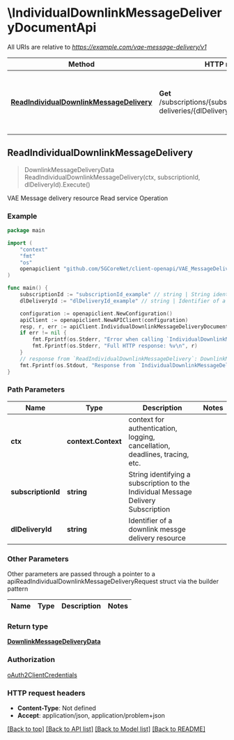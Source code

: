 # \IndividualDownlinkMessageDeliveryDocumentApi

All URIs are relative to *https://example.com/vae-message-delivery/v1*

Method | HTTP request | Description
------------- | ------------- | -------------
[**ReadIndividualDownlinkMessageDelivery**](IndividualDownlinkMessageDeliveryDocumentApi.md#ReadIndividualDownlinkMessageDelivery) | **Get** /subscriptions/{subscriptionId}/message-deliveries/{dlDeliveryId} | VAE Message delivery resource Read service Operation



## ReadIndividualDownlinkMessageDelivery

> DownlinkMessageDeliveryData ReadIndividualDownlinkMessageDelivery(ctx, subscriptionId, dlDeliveryId).Execute()

VAE Message delivery resource Read service Operation

### Example

```go
package main

import (
    "context"
    "fmt"
    "os"
    openapiclient "github.com/5GCoreNet/client-openapi/VAE_MessageDelivery"
)

func main() {
    subscriptionId := "subscriptionId_example" // string | String identifying a subscription to the Individual Message Delivery Subscription
    dlDeliveryId := "dlDeliveryId_example" // string | Identifier of a downlink messge delivery resource

    configuration := openapiclient.NewConfiguration()
    apiClient := openapiclient.NewAPIClient(configuration)
    resp, r, err := apiClient.IndividualDownlinkMessageDeliveryDocumentApi.ReadIndividualDownlinkMessageDelivery(context.Background(), subscriptionId, dlDeliveryId).Execute()
    if err != nil {
        fmt.Fprintf(os.Stderr, "Error when calling `IndividualDownlinkMessageDeliveryDocumentApi.ReadIndividualDownlinkMessageDelivery``: %v\n", err)
        fmt.Fprintf(os.Stderr, "Full HTTP response: %v\n", r)
    }
    // response from `ReadIndividualDownlinkMessageDelivery`: DownlinkMessageDeliveryData
    fmt.Fprintf(os.Stdout, "Response from `IndividualDownlinkMessageDeliveryDocumentApi.ReadIndividualDownlinkMessageDelivery`: %v\n", resp)
}
```

### Path Parameters


Name | Type | Description  | Notes
------------- | ------------- | ------------- | -------------
**ctx** | **context.Context** | context for authentication, logging, cancellation, deadlines, tracing, etc.
**subscriptionId** | **string** | String identifying a subscription to the Individual Message Delivery Subscription | 
**dlDeliveryId** | **string** | Identifier of a downlink messge delivery resource | 

### Other Parameters

Other parameters are passed through a pointer to a apiReadIndividualDownlinkMessageDeliveryRequest struct via the builder pattern


Name | Type | Description  | Notes
------------- | ------------- | ------------- | -------------



### Return type

[**DownlinkMessageDeliveryData**](DownlinkMessageDeliveryData.md)

### Authorization

[oAuth2ClientCredentials](../README.md#oAuth2ClientCredentials)

### HTTP request headers

- **Content-Type**: Not defined
- **Accept**: application/json, application/problem+json

[[Back to top]](#) [[Back to API list]](../README.md#documentation-for-api-endpoints)
[[Back to Model list]](../README.md#documentation-for-models)
[[Back to README]](../README.md)

